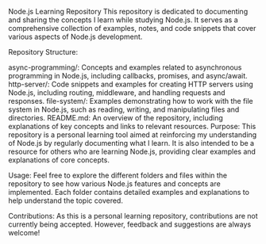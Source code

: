 Node.js Learning Repository
This repository is dedicated to documenting and sharing the concepts I learn while studying Node.js. It serves as a comprehensive collection of examples, notes, and code snippets that cover various aspects of Node.js development.

Repository Structure:

async-programming/: Concepts and examples related to asynchronous programming in Node.js, including callbacks, promises, and async/await.
http-server/: Code snippets and examples for creating HTTP servers using Node.js, including routing, middleware, and handling requests and responses.
file-system/: Examples demonstrating how to work with the file system in Node.js, such as reading, writing, and manipulating files and directories.
README.md: An overview of the repository, including explanations of key concepts and links to relevant resources.
Purpose:
This repository is a personal learning tool aimed at reinforcing my understanding of Node.js by regularly documenting what I learn. It is also intended to be a resource for others who are learning Node.js, providing clear examples and explanations of core concepts.

Usage:
Feel free to explore the different folders and files within the repository to see how various Node.js features and concepts are implemented. Each folder contains detailed examples and explanations to help understand the topic covered.

Contributions:
As this is a personal learning repository, contributions are not currently being accepted. However, feedback and suggestions are always welcome!
